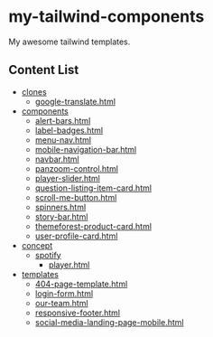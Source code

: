 # my-tailwind-components

My awesome tailwind templates.

## Content List

<!-- TABLE_START -->

- [clones](src\clones)
	- [google-translate.html](src\clones\google-translate.html)
- [components](src\components)
	- [alert-bars.html](src\components\alert-bars.html)
	- [label-badges.html](src\components\label-badges.html)
	- [menu-nav.html](src\components\menu-nav.html)
	- [mobile-navigation-bar.html](src\components\mobile-navigation-bar.html)
	- [navbar.html](src\components\navbar.html)
	- [panzoom-control.html](src\components\panzoom-control.html)
	- [player-slider.html](src\components\player-slider.html)
	- [question-listing-item-card.html](src\components\question-listing-item-card.html)
	- [scroll-me-button.html](src\components\scroll-me-button.html)
	- [spinners.html](src\components\spinners.html)
	- [story-bar.html](src\components\story-bar.html)
	- [themeforest-product-card.html](src\components\themeforest-product-card.html)
	- [user-profile-card.html](src\components\user-profile-card.html)
- [concept](src\concept)
	- [spotify](src\concept\spotify)
		- [player.html](src\concept\spotify\player.html)
- [templates](src\templates)
	- [404-page-template.html](src\templates\404-page-template.html)
	- [login-form.html](src\templates\login-form.html)
	- [our-team.html](src\templates\our-team.html)
	- [responsive-footer.html](src\templates\responsive-footer.html)
	- [social-media-landing-page-mobile.html](src\templates\social-media-landing-page-mobile.html)
<!-- TABLE_END -->